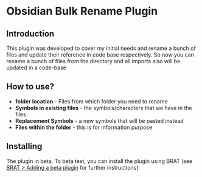 # Obsidian Bulk Rename Plugin

## Introduction

This plugin was developed to cover my initial needs and rename a bunch of files and update their reference in code base respectively. So now you can rename a bunch of files from the directory and all imports also will be updated in a code-base

## How to use?

- **folder location** - Files from which folder you need to rename
- **Symbols in existing files** - the symbols/characters that we have in the files
- **Replacement Symbols** - a new symbols that will be pasted instead
- **Files within the folder** - this is for information purpose

## Installing

The plugin in beta. To beta test, you can install the plugin using BRAT (see [BRAT > Adding a beta plugin](https://github.com/TfTHacker/obsidian42-brat#adding-a-beta-plugin) for further instructions).
